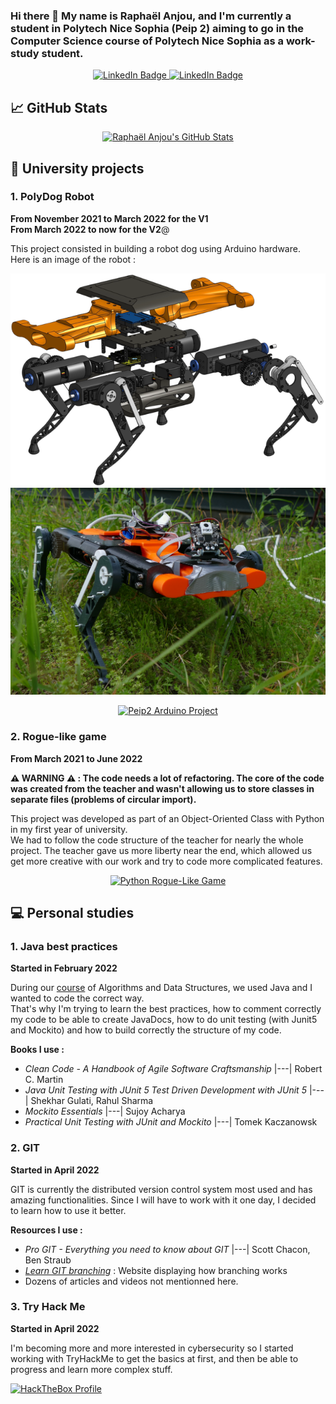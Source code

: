 ### Hi there 👋 My name is Raphaël Anjou, and I'm currently a student in Polytech Nice Sophia (Peip 2) aiming to go in the Computer Science course of Polytech Nice Sophia as a work-study student.

<p align="center">
  <a href="https://www.linkedin.com/in/raphael-anjou/">
    <img src="https://img.shields.io/badge/LinkedIn-blue?logo=linkedin&logoColor=white" alt="LinkedIn Badge"/>
  </a>
  <a href="https://www.flickr.com/people/raphael-anjou/">
    <img src="https://img.shields.io/badge/Flickr-blue?logo=flickr&logoColor=white" alt="LinkedIn Badge"/>
  </a>
</p>

## :chart_with_upwards_trend: GitHub Stats

<p align="center">
    <a href="https://github.com/naxomi">
        <img src="https://github-readme-stats.vercel.app/api?username=naxomi&show_icons=true&theme=cobalt&count_private=true" alt="Raphaël Anjou's GitHub Stats"/>
    </a>
</p>

## :school: University projects

### 1. PolyDog Robot

**From November 2021 to March 2022 for the V1**  
**From March 2022 to now for the V2**@

This project consisted in building a robot dog using Arduino hardware.  
Here is an image of the robot :

![Polydog robot exploded view](images/robot-V1-exploded-view.png)
![Polydog robot](images/robot-V1-real.png)

<p align="center">
    <a href="https://github.com/naxomi/peip2-arduino-project">
        <img src="https://github-readme-stats.vercel.app/api/pin/?username=naxomi&repo=peip2-arduino-project&theme=cobalt" 
            alt="Peip2 Arduino Project"/>
    </a>
</p>

### 2. Rogue-like game

**From March 2021 to June 2022**

**⚠️️ ️WARNING ⚠️ : The code needs a lot of refactoring. The core of the code was created from the teacher and wasn't
allowing us to store classes in separate files (problems of circular import).** 

This project was developed as part of an Object-Oriented Class with Python in my first year of university.  
We had to follow the code structure of the teacher for nearly the whole project. The teacher gave us more liberty near
the end, which allowed us get more creative with our work and try to code more complicated features.

<p align="center">
    <a href="https://github.com/naxomi/peip1-python-rogue-like-game">
    <img
        src="https://github-readme-stats.vercel.app/api/pin/?username=naxomi&repo=peip1-python-rogue-like-game&theme=cobalt"
        alt="Python Rogue-Like Game"
    >
    </a>
</p>

## :computer: Personal studies

### 1. Java best practices

**Started in February 2022**

During our [course](https://github.com/naxomi/peip2-algorithmique-et-structure-donnees) of Algorithms and Data
Structures, we used Java and I wanted to code the correct way.  
That's why I'm trying to learn the best practices, how to comment correctly my code to be able to create JavaDocs, how
to do unit testing (with Junit5 and Mockito) and how to build correctly the structure of my code.

**Books I use :**

- _Clean Code - A Handbook of Agile Software Craftsmanship_ |---| Robert C. Martin
- _Java Unit Testing with JUnit 5 Test Driven Development with JUnit 5_ |---| Shekhar Gulati, Rahul Sharma
- _Mockito Essentials_ |---| Sujoy Acharya
- _Practical Unit Testing with JUnit and Mockito_ |---| Tomek Kaczanowsk

### 2. GIT

**Started in April 2022**

GIT is currently the distributed version control system most used and has amazing functionalities. Since I will have to
work with it one day, I decided to learn how to use it better.

**Resources I use :**

- _Pro GIT - Everything you need to know about GIT_ |---| Scott Chacon, Ben Straub
- _[Learn GIT branching](https://learngitbranching.js.org/)_ : Website displaying how branching works
- Dozens of articles and videos not mentionned here.

### 3. Try Hack Me

**Started in April 2022**

I'm becoming more and more interested in cybersecurity so I started working with TryHackMe to get the basics at first,
and then be able to progress and learn more complex stuff.

<a href="https://tryhackme.com/p/neoteristis" target="_blank">
  <img src="https://tryhackme-badges.s3.amazonaws.com/neoteristis.png" alt="HackTheBox Profile">
</a>

